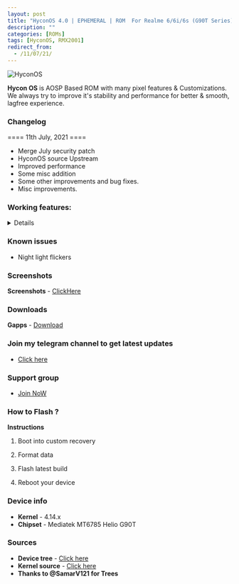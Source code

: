```yaml
---
layout: post
title: "HyconOS 4.0 | EPHEMERAL | ROM  For Realme 6/6i/6s (G90T Series) [OFFICIAL]"
description: ""
categories: [ROMs]
tags: [HyconOS, RMX2001]
redirect_from:
  - /11/07/21/
---
```


![HyconOS](https://gitlab.com/sribalaji/sribalaji.gitlab.io/-/raw/master/assets/images/headers/HyconOS.jpg?raw=true)

**Hycon OS** is AOSP Based ROM with many pixel features & Customizations. We always try to improve it's stability and performance for better & smooth, lagfree experience.

### Changelog
==== 11th July, 2021 ====

- Merge July security patch
- HyconOS source Upstream
- Improved performance 
- Some misc addition
- Some other improvements and bug fixes.
- Misc improvements.

### Working features:
<details>
* VoLTE, Wifi calling
* Fingerprint sensor
* WiFi
* Bluetooth
* SELinux
* RIL (Data,SMS,Calls)
* Camera
* Camcorder
* Audio
* GPS
* NFC
* Sensors
* Video Playback
* ZRAM
* Internal audio recording
* Faceunlock
* Safetynet without magisk
* DT2W
* EngineerMode
</details>

### Known issues
* Night light flickers

### Screenshots
**Screenshots** - [ClickHere](https://t.me/SriBalajiHub/6183)

### Downloads
**Gapps** - [Download](https://forum.xda-developers.com/t/rom-11-hycon-os-3-5-sunrise-rmx2001-realme-6-series-g90t-series-official.4298029/#post-85249903)

### Join my telegram channel to get latest updates
* [Click here](https://t.me/TheCloverly_Releases)

### Support group
* [Join NoW](https://t.me/SriBalajiHub)

### How to Flash ?
**Instructions**

1) Boot into custom recovery 

2) Format data

3) Flash latest build

4) Reboot your device 

### Device info
* **Kernel** - 4.14.x
* **Chipset** - Mediatek MT6785 Helio G90T

### Sources
* **Device tree** - [Click here](https://github.com/ManshuTyagi/device_realme_RMX2001)
* **Kernel source** - [Click here](https://github.com/ManshuTyagi/kernel_realme_RMX2001)
* **Thanks to @SamarV121 for Trees**
